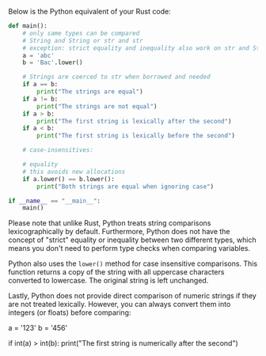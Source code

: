 Below is the Python equivalent of your Rust code:

```python
def main():
    # only same types can be compared
    # String and String or str and str
    # exception: strict equality and inequality also work on str and String
    a = 'abc'
    b = 'Bac'.lower()

    # Strings are coerced to str when borrowed and needed
    if a == b:
        print("The strings are equal")
    if a != b:
        print("The strings are not equal")
    if a > b:
        print("The first string is lexically after the second")
    if a < b:
        print("The first string is lexically before the second")

    # case-insensitives:

    # equality
    # this avoids new allocations
    if a.lower() == b.lower():
        print("Both strings are equal when ignoring case")

if __name__ == "__main__":
    main()
```

Please note that unlike Rust, Python treats string comparisons lexicographically by default. Furthermore, Python does not have the concept of "strict" equality or inequality between two different types, which means you don't need to perform type checks when comparing variables.

Python also uses the `lower()` method for case insensitive comparisons. This function returns a copy of the string with all uppercase characters converted to lowercase. The original string is left unchanged.

Lastly, Python does not provide direct comparison of numeric strings if they are not treated lexically. However, you can always convert them into integers (or floats) before comparing:

a = '123'
b = '456'

if int(a) > int(b):
    print("The first string is numerically after the second")
